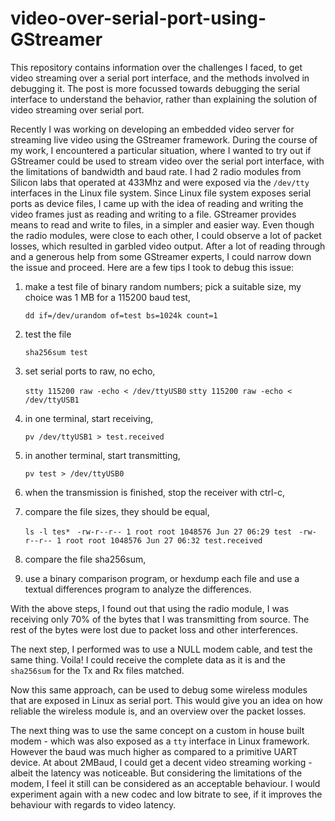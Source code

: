 # video-over-serial-port-using-GStreamer
This repository contains information over the challenges I faced, to get video streaming over a serial port interface, and the methods involved in debugging it. The post is more focussed towards debugging the serial interface to understand the behavior, rather than explaining the solution of video streaming over serial port. 


Recently I was working on developing an embedded video server for streaming live video using the GStreamer framework. During the course of my work, I encountered a particular situation, where I wanted to try out if GStreamer could be used to stream video over the serial port interface, with the limitations of bandwidth and baud rate. I had 2 radio modules from Silicon labs that operated at 433Mhz and were exposed via the `/dev/tty` interfaces in the Linux file system. Since Linux file system exposes serial ports as device files, I came up with the idea of reading and writing the video frames just as reading and writing to a file. GStreamer provides means to read and write to files, in a simpler and easier way.
Even though the radio modules, were close to each other, I could observe a lot of packet losses, which resulted in garbled video output. 
After a lot of reading through and a generous help from some GStreamer experts, I could narrow down the issue and proceed. Here are a few tips I took to debug this issue: 

 

1. make a test file of binary random numbers; pick a suitable size, 
my choice was 1 MB for a 115200 baud test, 

    `dd if=/dev/urandom of=test bs=1024k count=1` 

2. test the file 

    `sha256sum test` 

3. set serial ports to raw, no echo, 

    `stty 115200 raw -echo < /dev/ttyUSB0` 
    `stty 115200 raw -echo < /dev/ttyUSB1` 

4. in one terminal, start receiving, 

    `pv /dev/ttyUSB1 > test.received `

5. in another terminal, start transmitting, 

    `pv test > /dev/ttyUSB0`

6. when the transmission is finished, stop the receiver with ctrl-c, 

7. compare the file sizes, they should be equal, 

     `ls -l tes* `
    `-rw-r--r-- 1 root root 1048576 Jun 27 06:29 test `
    `-rw-r--r-- 1 root root 1048576 Jun 27 06:32 test.received` 

8. compare the file sha256sum, 

9. use a binary comparison program, or  hexdump each file and use a textual differences program to analyze the differences. 


With the above steps, I found out that using the radio module, I was receiving only 70% of the bytes that I was transmitting from source. The rest of the bytes were lost due to packet loss and other interferences. 

The next step, I performed was to use a NULL modem cable, and test the same thing. Voila! I could receive the complete data as it is and the `sha256sum` for the Tx and Rx files matched. 

Now this same approach, can be used to debug some wireless modules that are exposed in Linux as serial port. This would give you an idea on how reliable the wireless module is, and an overview over the packet losses. 

The next thing was to use the same concept on a custom in house built modem - which was also exposed as a `tty` interface in Linux framework. However the baud was much higher as compared to a primitive UART device. At about 2MBaud, I could get a decent video streaming working - albeit the latency was noticeable. But considering the limitations of the modem, I feel it still can be considered as an acceptable behaviour. I would experiment again with a new codec and low bitrate to see, if it improves the behaviour with regards to video latency.
